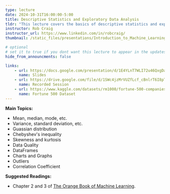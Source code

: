 ```yaml
---
type: lecture
date: 2024-10-31T16:00:00-5:00
title: Descriptive Statistics and Exploratory Data Analysis
tldr: "This lecture covers the basics of descriptive statistics and exploratory data analysis."
instructor: Rob Craig
instructor_url: https://www.linkedin.com/in/robcraig/
thumbnail: /static_files/presentations/Introduction_to_Machine_Learning_-_02.png

# optional
# set it to true if you dont want this lecture to appear in the updates section
hide_from_announcments: false

links: 
    - url: https://docs.google.com/presentation/d/1E4YLnT7WLI72u46QxgDa-u0Cpxbz_HTWjyXW1UIUhO8/edit?usp=sharing
      name: Slides
    - url: https://drive.google.com/file/d/1SWc4jzMrVUZfLcf_cBnlrT6I8pTvrUKx/view?usp=sharing
      name: Recorded Session
    - url: https://www.kaggle.com/datasets/rm1000/fortune-500-companies?resource=download
      name: Fortune 500 Dataset
---
```

**Main Topics:**
- Mean, median, mode, etc.
- Variance, standard deviation, etc.
- Guassian distribution
- Chebyshev's inequality
- Skewness and kurtosis
- Data Quality
- DataFrames
- Charts and Graphs
- Outliers
- Correlation Coefficient

**Suggested Readings:**
- Chapter 2 and 3 of [The Orange Book of Machine Learning](https://leanpub.com/TOBoML).